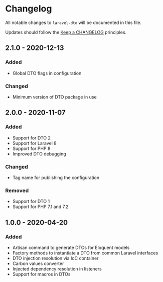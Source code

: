 # Changelog

All notable changes to `laravel-dto` will be documented in this file.

Updates should follow the [Keep a CHANGELOG](http://keepachangelog.com/) principles.


## 2.1.0 - 2020-12-13

### Added
- Global DTO flags in configuration

### Changed
- Minimum version of DTO package in use


## 2.0.0 - 2020-11-07

### Added
- Support for DTO 2
- Support for Laravel 8
- Support for PHP 8
- Improved DTO debugging

### Changed
- Tag name for publishing the configuration

### Removed
- Support for DTO 1
- Support for PHP 7.1 and 7.2


## 1.0.0 - 2020-04-20

### Added
- Artisan command to generate DTOs for Eloquent models
- Factory methods to instantiate a DTO from common Laravel interfaces
- DTO injection resolution via IoC container
- Carbon values converter
- Injected dependency resolution in listeners
- Support for macros in DTOs
